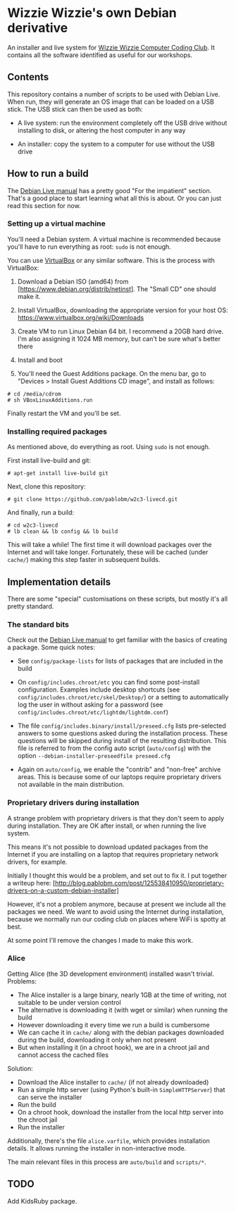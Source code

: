 # Wizzie Wizzie's own Debian derivative

An installer and live system for [Wizzie Wizzie Computer Coding Club](http://www.wizziewizzie.org/). It contains all the software identified as useful for our workshops.

## Contents

This repository contains a number of scripts to be used with Debian Live. When run, they will generate an OS image that can be loaded on a USB stick. The USB stick can then be used as both:

  * A live system: run the environment completely off the USB drive without installing to disk, or altering the host computer in any way

  * An installer: copy the system to a computer for use without the USB drive

## How to run a build

The [Debian Live manual](http://live-systems.org/manual/stable/html/live-manual.en.html) has a pretty good "For the impatient" section. That's a good place to start learning what all this is about. Or you can just read this section for now.

### Setting up a virtual machine

You'll need a Debian system. A virtual machine is recommended because you'll have to run everything as root: `sudo` is not enough.

You can use [VirtualBox](https://www.virtualbox.org/) or any similar software. This is the process with VirtualBox:

  1. Download a Debian ISO (amd64) from [https://www.debian.org/distrib/netinst]. The "Small CD" one should make it.

  2. Install VirtualBox, downloading the appropriate version for your host OS: https://www.virtualbox.org/wiki/Downloads

  3. Create VM to run Linux Debian 64 bit. I recommend a 20GB hard drive. I'm also assigning it 1024 MB memory, but can't be sure what's better there

  4. Install and boot

  5. You'll need the Guest Additions package. On the menu bar, go to "Devices > Install Guest Additions CD image", and install as follows:

```
# cd /media/cdrom
# sh VBoxLinuxAdditions.run
```

Finally restart the VM and you'll be set.

### Installing required packages

As mentioned above, do everything as root. Using `sudo` is not enough.

First install live-build and git:

```
# apt-get install live-build git
```

Next, clone this repository:

```
# git clone https://github.com/pablobm/w2c3-livecd.git
```

And finally, run a build:

```
# cd w2c3-livecd
# lb clean && lb config && lb build
```

This will take a while! The first time it will download packages over the Internet and will take longer. Fortunately, these will be cached (under `cache/`) making this step faster in subsequent builds.

## Implementation details

There are some "special" customisations on these scripts, but mostly it's all pretty standard.

### The standard bits

Check out the [Debian Live manual](http://live-systems.org/manual/stable/html/live-manual.en.html) to get familiar with the basics of creating a package. Some quick notes:

  * See `config/package-lists` for lists of packages that are included in the build

  * On `config/includes.chroot/etc` you can find some post-install configuration. Examples include desktop shortcuts (see `config/includes.chroot/etc/skel/Desktop/`) or a setting to automatically log the user in without asking for a password (see `config/includes.chroot/etc/lightdm/lightdm.conf`)

  * The file `config/includes.binary/install/preseed.cfg` lists pre-selected answers to some questions asked during the installation process. These questions will be skipped during install of the resulting distribution. This file is referred to from the config auto script (`auto/config`) with the option `--debian-installer-preseedfile preseed.cfg`

  * Again on `auto/config`, we enable the "contrib" and "non-free" archive areas. This is because some of our laptops require proprietary drivers not available in the main distribution.

### Proprietary drivers during installation

A strange problem with proprietary drivers is that they don't seem to apply during installation. They are OK after install, or when running the live system.

This means it's not possible to download updated packages from the Internet if you are installing on a laptop that requires proprietary network drivers, for example.

Initially I thought this would be a problem, and set out to fix it. I put together a writeup here: [http://blog.pablobm.com/post/125538410950/proprietary-drivers-on-a-custom-debian-installer]

However, it's not a problem anymore, because at present we include all the packages we need. We want to avoid using the Internet during installation, because we normally run our coding club on places where WiFi is spotty at best.

At some point I'll remove the changes I made to make this work.

### Alice

Getting Alice (the 3D development environment) installed wasn't trivial. Problems:

  * The Alice installer is a large binary, nearly 1GB at the time of writing, not suitable to be under version control
  * The alternative is downloading it (with wget or similar) when running the build
  * However downloading it every time we run a build is cumbersome
  * We can cache it in `cache/` along with the debian packages downloaded during the build, downloading it only when not present
  * But when installing it (in a chroot hook), we are in a chroot jail and cannot access the cached files

Solution:

  * Download the Alice installer to `cache/` (if not already downloaded)
  * Run a simple http server (using Python's built-in `SimpleHTTPServer`) that can serve the installer
  * Run the build
  * On a chroot hook, download the installer from the local http server into the chroot jail
  * Run the installer

Additionally, there's the file `alice.varfile`, which provides installation details. It allows running the installer in non-interactive mode.

The main relevant files in this process are `auto/build` and `scripts/*`.

## TODO

Add KidsRuby package.
